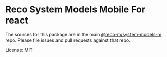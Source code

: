 # Reco System Models Mobile For react

The sources for this package are in the main [@reco-m/system-models-m](http://src.devops.bitech.cn/framework/reco10.mobile.git) repo. Please file issues and pull requests against that repo.

License: MIT
